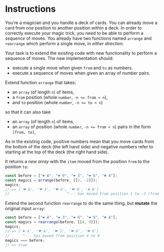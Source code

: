 # Instructions

You're a magician and you handle a deck of cards. You can already _move_ a card from one position to another position within a deck. In order to correctly execute your magic trick, you need to be able to perform a _sequence_ of moves. You already have two functions named `arrange` and `rearrange` which perform a single move, in _either direction_.

Your task is to extend the existing code with new functionality to perform a sequence of moves. The new implementation should:

- execute a single move when given `from` and `to` as numbers.
- execute a sequence of moves when given an array of number pairs.

Extend function `arrange` that takes:

- an `array` (of length `n`) of items,
- a `from` position (whole `number`, `-n <= from < n`),
- and `to` position (whole `number`, `-n <= to < n`)

so that it can also take

- an `array` (of length `n`) of items,
- an `array` of position (whole `number`, `-n <= from < n`) pairs in the form `[from, to]`,

As in the existing code, positive numbers mean that you move cards from the bottom of the deck (the left hand side) and negative numbers refer to starting at the top of the deck (the right hand side).

It returns a _new array_ with the `item` moved from the position `from` to the position `to`:

```javascript
const before = ["❤ A", "❤ 9", "❤ 3", "❤ 6", "♣ A"];
const magics = arrange(before, [[1, -2]]);
magics;
// => ['❤ A', '❤ 3', '❤ 6', '❤ 9', '♣ A']
//                          ^--- has moved from position 1 to -2 (from the right side)
```

Extend the second function `rearrange` to do the same thing, but **mutate** the original input `array`:

```javascript
const before = ["❤ A", "❤ 3", "❤ 6", "❤ 9", "♣ A"];
const magics = rearrange(before, [[4, 0]]);
magics;
// => ['♣ A', '❤ A', '❤ 3', '❤ 6', '❤ 9']
//      ^--- has moved from position 4 to 0
magics === before;
// => true
```
